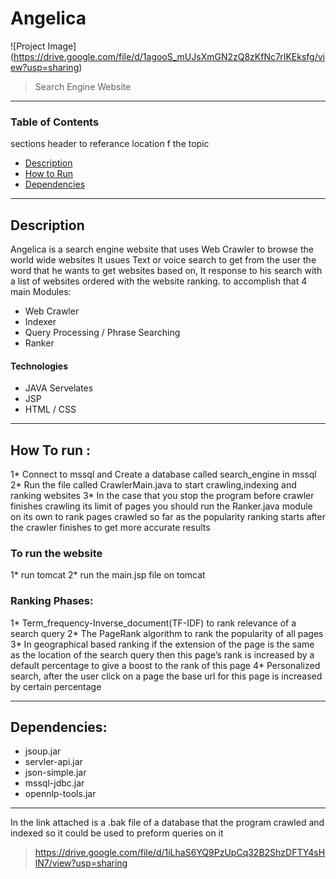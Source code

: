 # Angelica

![Project Image] (https://drive.google.com/file/d/1agooS_mUJsXmGN2zQ8zKfNc7rIKEksfg/view?usp=sharing)

> Search Engine Website

---

### Table of Contents
sections header to referance location f the topic  

- [Description](#description)
- [How to Run](#how_to_run)
- [Dependencies](#dependencies)

---

## Description

Angelica is a search engine website that uses Web Crawler to browse the world wide websites	
It usues Text or voice search to get from the user the word that he wants to get websites based on, It response to his search with a list of websites ordered with the website ranking.
to accomplish that 4 main Modules:
* Web Crawler
* Indexer
* Query Processing / Phrase Searching 
* Ranker

#### Technologies
* JAVA Servelates 
* JSP
* HTML / CSS

----

## How To run :
1* Connect to mssql and Create a database called search_engine in mssql
2* Run the file called CrawlerMain.java to start crawling,indexing and ranking websites
3* In the case that you stop the program before crawler finishes crawling its limit of pages you should run the Ranker.java module on its own to rank pages crawled so far as the popularity ranking starts after the crawler finishes to get more accurate results 
			 
### To run the website 
1* run tomcat
2* run the main.jsp file on tomcat 

### Ranking Phases:
1* Term_frequency-Inverse_document(TF-IDF) to rank relevance of a search query
2* The PageRank algorithm to rank the popularity of all pages
3* In geographical based ranking if the extension of the page is the same as the location of the search query then this page’s rank is increased by a default percentage to give a boost to the rank of this page
4* Personalized search, after the user click on a page the base url for this page is increased by certain percentage
			
---
				
## Dependencies:
- jsoup.jar 
- servler-api.jar
- json-simple.jar
- mssql-jdbc.jar
- opennlp-tools.jar

---
In the link attached is a .bak file of a database that the program crawled and indexed so it could be
used to preform queries on it
> https://drive.google.com/file/d/1iLhaS6YQ9PzUpCq32B2ShzDFTY4sHlN7/view?usp=sharing
